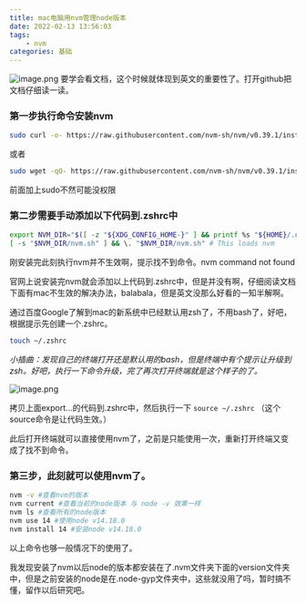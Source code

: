 ```yaml
---
title: mac电脑用nvm管理node版本
date: 2022-02-13 13:56:03
tags:
    - nvm
categories: 基础
---
```



![image.png](https://p3-juejin.byteimg.com/tos-cn-i-k3u1fbpfcp/4f55cb0f90d643ccb781f49967db7b90~tplv-k3u1fbpfcp-watermark.image?)
要学会看文档，这个时候就体现到英文的重要性了。打开github把文档仔细读一读。
### 第一步执行命令安装nvm
```bash
sudo curl -o- https://raw.githubusercontent.com/nvm-sh/nvm/v0.39.1/install.sh | bash
```
或者
```zsh
sudo wget -qO- https://raw.githubusercontent.com/nvm-sh/nvm/v0.39.1/install.sh | bash
```
前面加上sudo不然可能没权限
### 第二步需要手动添加以下代码到.zshrc中
```bash
export NVM_DIR="$([ -z "${XDG_CONFIG_HOME-}" ] && printf %s "${HOME}/.nvm" || printf %s "${XDG_CONFIG_HOME}/nvm")"
[ -s "$NVM_DIR/nvm.sh" ] && \. "$NVM_DIR/nvm.sh" # This loads nvm
```
刚安装完此刻执行nvm并不生效啊，提示找不到命令。nvm command not found

官网上说安装完nvm就会添加以上代码到.zshrc中，但是并没有啊，仔细阅读文档下面有mac不生效的解决办法，balabala，但是英文没那么好看的一知半解啊。

通过百度Google了解到mac的新系统中已经默认用zsh了，不用bash了，好吧，根据提示先创建一个.zshrc。

```bash
touch ~/.zshrc
```
*小插曲：发现自己的终端打开还是默认用的bash，但是终端中有个提示让升级到zsh。好吧，执行一下命令升级，完了再次打开终端就是这个样子的了。*

![image.png](https://p1-juejin.byteimg.com/tos-cn-i-k3u1fbpfcp/0138a6097ba44d58913ed56de26e771f~tplv-k3u1fbpfcp-watermark.image?)

拷贝上面export...的代码到.zshrc中，然后执行一下 `source ~/.zshrc` （这个source命令是让代码生效。）

此后打开终端就可以直接使用nvm了，之前是只能使用一次，重新打开终端又变成了找不到命令。
### 第三步，此刻就可以使用nvm了。
```bash
nvm -v #查看nvm的版本
nvm current #查看当前的node版本 与 node -v 效果一样
nvm ls #查看所有的node版本
nvm use 14 #使用node v14.18.0
nvm install 14 #安装node v14.18.0
```
以上命令也够一般情况下的使用了。

我发现安装了nvm以后node的版本都安装在了.nvm文件夹下面的version文件夹中，但是之前安装的node是在.node-gyp文件夹中，这些就没用了吗，暂时搞不懂，留作以后研究吧。

